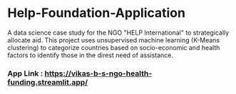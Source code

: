 # Help-Foundation-Application

A data science case study for the NGO "HELP International" to strategically allocate aid. This project uses unsupervised machine learning (K-Means clustering) to categorize countries based on socio-economic and health factors to identify those in the direst need of assistance.

### App Link : https://vikas-b-s-ngo-health-funding.streamlit.app/
